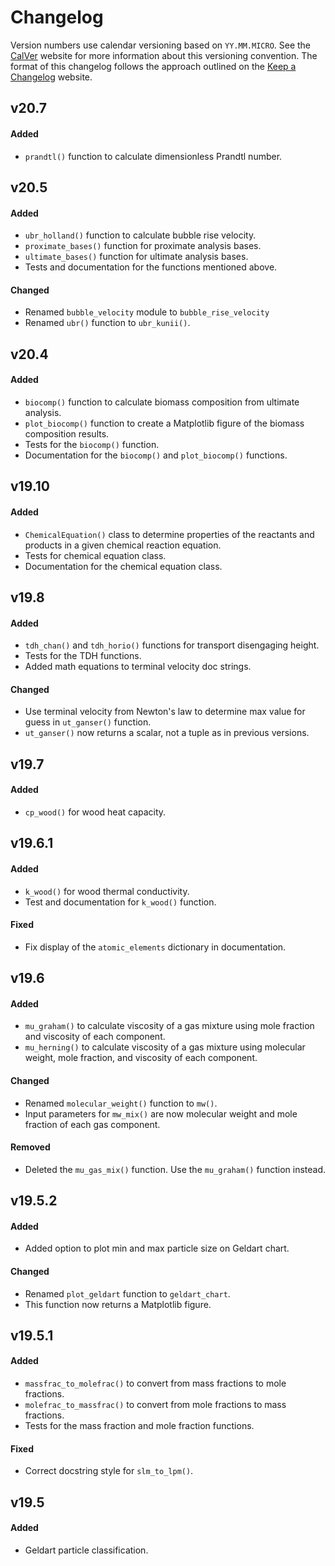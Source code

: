 # Changelog

Version numbers use calendar versioning based on `YY.MM.MICRO`. See the [CalVer](https://calver.org) website for more information about this versioning convention. The format of this changelog follows the approach outlined on the [Keep a Changelog](https://keepachangelog.com) website.

## v20.7

#### Added

- `prandtl()` function to calculate dimensionless Prandtl number.

## v20.5

#### Added

 - `ubr_holland()` function to calculate bubble rise velocity.
 - `proximate_bases()` function for proximate analysis bases.
 - `ultimate_bases()` function for ultimate analysis bases.
 - Tests and documentation for the functions mentioned above.

#### Changed

- Renamed `bubble_velocity` module to `bubble_rise_velocity`
- Renamed `ubr()` function to `ubr_kunii()`.

## v20.4

#### Added

- `biocomp()` function to calculate biomass composition from ultimate analysis.
- `plot_biocomp()` function to create a Matplotlib figure of the biomass composition results.
- Tests for the `biocomp()` function.
- Documentation for the `biocomp()` and `plot_biocomp()` functions.

## v19.10

#### Added

- `ChemicalEquation()` class to determine properties of the reactants and products in a given chemical reaction equation.
- Tests for chemical equation class.
- Documentation for the chemical equation class.

## v19.8

#### Added

- `tdh_chan()` and `tdh_horio()` functions for transport disengaging height.
- Tests for the TDH functions.
- Added math equations to terminal velocity doc strings.

#### Changed

- Use terminal velocity from Newton's law to determine max value for guess in `ut_ganser()` function.
- `ut_ganser()` now returns a scalar, not a tuple as in previous versions.

## v19.7

#### Added

- `cp_wood()` for wood heat capacity.

## v19.6.1

#### Added

- `k_wood()` for wood thermal conductivity.
- Test and documentation for `k_wood()` function.

#### Fixed

- Fix display of the `atomic_elements` dictionary in documentation.

## v19.6

#### Added
- `mu_graham()` to calculate viscosity of a gas mixture using mole fraction and viscosity of each component.
- `mu_herning()` to calculate viscosity of a gas mixture using molecular weight, mole fraction, and viscosity of each component.

#### Changed
- Renamed `molecular_weight()` function to `mw()`.
- Input parameters for `mw_mix()` are now molecular weight and mole fraction of each gas component.

#### Removed
- Deleted the `mu_gas_mix()` function. Use the `mu_graham()` function instead.

## v19.5.2

#### Added
- Added option to plot min and max particle size on Geldart chart.

#### Changed
- Renamed `plot_geldart` function to `geldart_chart`.
- This function now returns a Matplotlib figure.

## v19.5.1

#### Added
- `massfrac_to_molefrac()` to convert from mass fractions to mole fractions.
- `molefrac_to_massfrac()` to convert from mole fractions to mass fractions.
- Tests for the mass fraction and mole fraction functions.

#### Fixed
- Correct docstring style for `slm_to_lpm()`.

## v19.5

#### Added
- Geldart particle classification.

